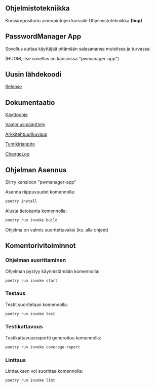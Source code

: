 ## Ohjelmistotekniikka

Kurssirepositorio aineopintojen kurssile Ohjelmistotekniikka **(5op)**

## PasswordManager App

Sovellus auttaa käyttäjää pitämään salasanansa muistissa ja turvassa.

(HUOM, itse sovellus on kansiossa "pwmanager-app")

## Uusin lähdekoodi

[Release](https://github.com/oskari83/ot-harjoitustyo/releases/tag/viikko6)

## Dokumentaatio

[Käyttöohje](https://github.com/oskari83/ot-harjoitustyo/blob/master/pwmanager-app/dokumentaatio/kayttoohje.md)

[Vaatimusmäärittely](https://github.com/oskari83/ot-harjoitustyo/blob/master/pwmanager-app/dokumentaatio/vaatimusmaarittely.md)

[Arkkitehtuurikuvaus](https://github.com/oskari83/ot-harjoitustyo/blob/master/pwmanager-app/dokumentaatio/arkkitehtuuri.md)

[Tuntikirjanpito](https://github.com/oskari83/ot-harjoitustyo/blob/master/pwmanager-app/dokumentaatio/tuntikirjanpito.md)

[ChangeLog](https://github.com/oskari83/ot-harjoitustyo/blob/master/pwmanager-app/dokumentaatio/changelog.md)

## Ohjelman Asennus

Siirry kansioon "pwmanager-app"

Asenna riippuvuudet komennolla:

```bash
poetry install
```

Alusta tietokanta komennolla:

```bash
poetry run invoke build
```

Ohjelma on valmis suoritettavaksi (ks. alla ohjeet)

## Komentorivitoiminnot

### Ohjelman suorittaminen

Ohjelman pystyy käynnistämään komennolla:

```bash
poetry run invoke start
```

### Testaus

Testit suoritetaan komennolla:

```bash
poetry run invoke test
```

### Testikattavuus

Testikattavuusraportti generoituu komennolla:

```bash
poetry run invoke coverage-report
```

### Linttaus

Linttauksen voi suorittaa komennolla:

```bash
poetry run invoke lint
```